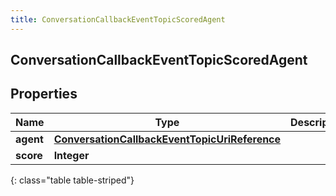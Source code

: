 ```yaml
---
title: ConversationCallbackEventTopicScoredAgent
---
```

## ConversationCallbackEventTopicScoredAgent


## Properties

| Name | Type | Description | Notes |
| ------------ | ------------- | ------------- | ------------- |
| **agent** | [**ConversationCallbackEventTopicUriReference**](ConversationCallbackEventTopicUriReference.html) |  |  [optional] |
| **score** | **Integer** |  |  [optional] |
{: class="table table-striped"}



